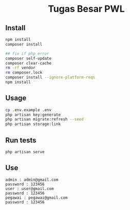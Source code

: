 <h1 align="center">Tugas Besar PWL</h1>
<p>
</p>

## Install

```sh
npm install
composer install
```
```sh
## fix if php error
composer self-update
composer clear-cache
rm -rf vendor
rm composer.lock
composer install --ignore-platform-reqs
npm install
```
## Usage

```sh
cp .env.example .env
php artisan key:generate
php artisan migrate:refresh --seed
php artisan storage:link
```

## Run tests

```sh
php artisan serve
```

## Use
```
admin : admin@gmail.com
password : 123456
user : user@gmail.com
password : 123456
pegawai : pegawai@gmail.com
password : 123456
